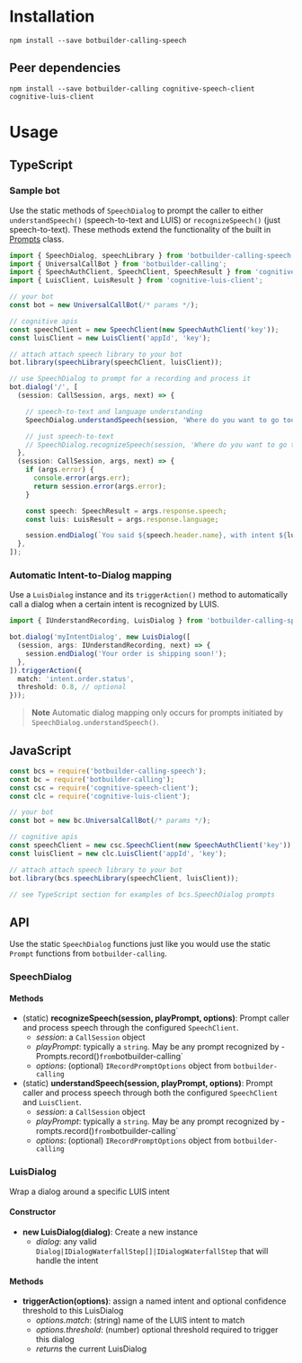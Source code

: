 # Installation
```
npm install --save botbuilder-calling-speech
```

## Peer dependencies
```
npm install --save botbuilder-calling cognitive-speech-client cognitive-luis-client
```

# Usage

## TypeScript
### Sample bot

Use the static methods of `SpeechDialog` to prompt the caller to either `understandSpeech()` (speech-to-text and LUIS) or `recognizeSpeech()` (just speech-to-text). These methods extend the functionality of the built in [Prompts](recognizeSpeech) class.

```TypeScript
import { SpeechDialog, speechLibrary } from 'botbuilder-calling-speech';
import { UniversalCallBot } from 'botbuilder-calling';
import { SpeechAuthClient, SpeechClient, SpeechResult } from 'cognitive-speech-client';
import { LuisClient, LuisResult } from 'cognitive-luis-client';

// your bot
const bot = new UniversalCallBot(/* params */);

// cognitive apis
const speechClient = new SpeechClient(new SpeechAuthClient('key'));
const luisClient = new LuisClient('appId', 'key');

// attach attach speech library to your bot
bot.library(speechLibrary(speechClient, luisClient));

// use SpeechDialog to prompt for a recording and process it
bot.dialog('/', [
  (session: CallSession, args, next) => {

    // speech-to-text and language understanding
    SpeechDialog.understandSpeech(session, 'Where do you want to go today?');

    // just speech-to-text
    // SpeechDialog.recognizeSpeech(session, 'Where do you want to go today?');
  },
  (session: CallSession, args, next) => {
    if (args.error) {
      console.error(args.err);
      return session.error(args.error);
    }

    const speech: SpeechResult = args.response.speech;
    const luis: LuisResult = args.response.language;

    session.endDialog(`You said ${speech.header.name}, with intent ${luis.topScoringIntent.intent} and ${luis.entities.length} entities`);
  },
]);
```

### Automatic Intent-to-Dialog mapping
Use a `LuisDialog` instance and its `triggerAction()` method to automatically call a dialog when a certain intent is recognized by LUIS.
```TypeScript
import { IUnderstandRecording, LuisDialog } from 'botbuilder-calling-speech';

bot.dialog('myIntentDialog', new LuisDialog([
  (session, args: IUnderstandRecording, next) => {
    session.endDialog('Your order is shipping soon!');
  },
]).triggerAction({
  match: 'intent.order.status',
  threshold: 0.8, // optional
}));
```

> **Note** Automatic dialog mapping only occurs for prompts initiated by `SpeechDialog.understandSpeech()`.

## JavaScript
```JavaScript
const bcs = require('botbuilder-calling-speech');
const bc = require('botbuilder-calling');
const csc = require('cognitive-speech-client');
const clc = require('cognitive-luis-client');

// your bot
const bot = new bc.UniversalCallBot(/* params */);

// cognitive apis
const speechClient = new csc.SpeechClient(new SpeechAuthClient('key'));
const luisClient = new clc.LuisClient('appId', 'key');

// attach attach speech library to your bot
bot.library(bcs.speechLibrary(speechClient, luisClient));

// see TypeScript section for examples of bcs.SpeechDialog prompts
```

## API

Use the static `SpeechDialog` functions just like you would use the static `Prompt` functions from `botbuilder-calling`.

### SpeechDialog

#### Methods
* (static) **recognizeSpeech(session, playPrompt, options)**: Prompt caller and process speech through the configured `SpeechClient`.
  - *session*: a `CallSession` object
  - *playPrompt*: typically a `string`. May be any prompt recognized by   -Prompts.record()` from `botbuilder-calling`
  - *options*: (optional) `IRecordPromptOptions` object from `botbuilder-calling`
* (static) **understandSpeech(session, playPrompt, options)**: Prompt caller and process speech through both the configured `SpeechClient` and `LuisClient`.
  - *session*: a `CallSession` object
  - *playPrompt*: typically a `string`. May be any prompt recognized by   - rompts.record()` from `botbuilder-calling`
  - *options*: (optional) `IRecordPromptOptions` object from `botbuilder-calling`

### LuisDialog

Wrap a dialog around a specific LUIS intent

#### Constructor
* **new LuisDialog(dialog)**: Create a new instance
  - *dialog*: any valid `Dialog|IDialogWaterfallStep[]|IDialogWaterfallStep` that will handle the intent

#### Methods
* **triggerAction(options)**: assign a named intent and optional confidence threshold to this LuisDialog
  - *options.match*: (string) name of the LUIS intent to match
  - *options.threshold*: (number) optional threshold required to trigger this dialog
  - *returns* the current LuisDialog
